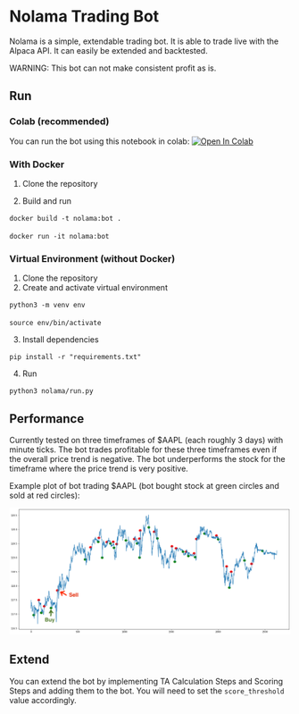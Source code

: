 # Nolama Trading Bot
Nolama is a simple, extendable trading bot. It is able to trade live with the Alpaca API. It can easily be extended and backtested. 

WARNING: This bot can not make consistent profit as is.

## Run

### Colab (recommended)

You can run the bot using this notebook in colab:
[![Open In Colab](https://colab.research.google.com/assets/colab-badge.svg)](https://colab.research.google.com/github/fionnfuchs/nolama-trading-bot/blob/master/jupyter/nolama_notebook.ipynb) 

### With Docker

1. Clone the repository

2. Build and run

```
docker build -t nolama:bot .

docker run -it nolama:bot
``` 

### Virtual Environment (without Docker)

1. Clone the repository 
2. Create and activate virtual environment 

```
python3 -m venv env

source env/bin/activate
``` 

3. Install dependencies 

```
pip install -r "requirements.txt"
``` 

4. Run

```
python3 nolama/run.py
``` 

## Performance 
Currently tested on three timeframes of $AAPL (each roughly 3 days) with minute ticks. The bot trades profitable for these three timeframes even if the overall price trend is negative. The bot underperforms the stock for the timeframe where the price trend is very positive. 

Example plot of bot trading $AAPL (bot bought stock at green circles and sold at red circles): 

![Example Plot](/img/example_plot.png)

## Extend 
You can extend the bot by implementing TA Calculation Steps and Scoring Steps and adding them to the bot. You will need to set the `score_threshold` value accordingly. 
